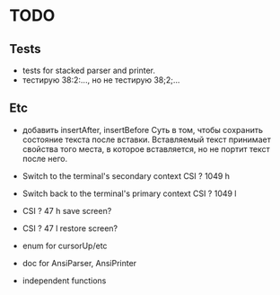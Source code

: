 # TODO

## Tests

- tests for stacked parser and printer.
- тестирую 38:2:..., но не тестирую 38;2;...

## Etc

- добавить insertAfter, insertBefore
  Суть в том, чтобы сохранить состояние текста после вставки. Вставляемый текст
  принимает свойства того места, в которое вставляется, но не портит текст
  после него.

- Switch to the terminal's secondary context	CSI ? 1049 h
- Switch back to the terminal's primary context	CSI ? 1049 l
- CSI ? 47 h save screen?
- CSI ? 47 l restore screen?

- enum for cursorUp/etc
- doc for AnsiParser, AnsiPrinter
- independent functions
